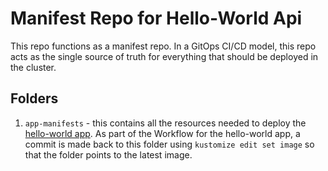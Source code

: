 # Manifest Repo for Hello-World Api

This repo functions as a manifest repo. In a GitOps CI/CD model, this repo acts as the single source of truth for everything that should be deployed in the cluster.

## Folders

1. `app-manifests` - this contains all the resources needed to deploy the [hello-world app](https://github.com/haithamshahin333/express-node-hello-world-app). As part of the Workflow for the hello-world app, a commit is made back to this folder using `kustomize edit set image` so that the folder points to the latest image.